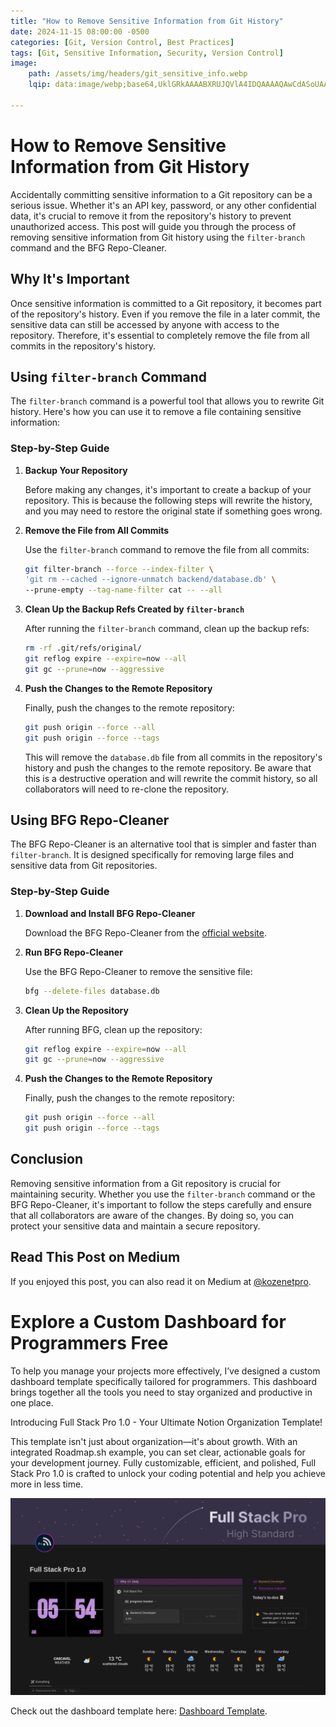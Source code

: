 ```yaml
---
title: "How to Remove Sensitive Information from Git History"
date: 2024-11-15 08:00:00 -0500
categories: [Git, Version Control, Best Practices]
tags: [Git, Sensitive Information, Security, Version Control]
image:
    path: /assets/img/headers/git_sensitive_info.webp
    lqip: data:image/webp;base64,UklGRkAAAABXRUJQVlA4IDQAAAAQAwCdASoUAAsAPzmGu1OvKSYisAgB4CcJYwAAW+ll18AA/rniDRhs9sq0/4Ip9WfHYHAA

---
```


# How to Remove Sensitive Information from Git History

Accidentally committing sensitive information to a Git repository can be a serious issue. Whether it's an API key, password, or any other confidential data, it's crucial to remove it from the repository's history to prevent unauthorized access. This post will guide you through the process of removing sensitive information from Git history using the `filter-branch` command and the BFG Repo-Cleaner.

## Why It's Important

Once sensitive information is committed to a Git repository, it becomes part of the repository's history. Even if you remove the file in a later commit, the sensitive data can still be accessed by anyone with access to the repository. Therefore, it's essential to completely remove the file from all commits in the repository's history.

## Using `filter-branch` Command

The `filter-branch` command is a powerful tool that allows you to rewrite Git history. Here's how you can use it to remove a file containing sensitive information:

### Step-by-Step Guide

1. **Backup Your Repository**

   Before making any changes, it's important to create a backup of your repository. This is because the following steps will rewrite the history, and you may need to restore the original state if something goes wrong.

2. **Remove the File from All Commits**

   Use the `filter-branch` command to remove the file from all commits:

   ```bash
   git filter-branch --force --index-filter \
   'git rm --cached --ignore-unmatch backend/database.db' \
   --prune-empty --tag-name-filter cat -- --all
   ```

3. **Clean Up the Backup Refs Created by `filter-branch`**

   After running the `filter-branch` command, clean up the backup refs:

   ```bash
   rm -rf .git/refs/original/
   git reflog expire --expire=now --all
   git gc --prune=now --aggressive
   ```

4. **Push the Changes to the Remote Repository**

   Finally, push the changes to the remote repository:

   ```bash
   git push origin --force --all
   git push origin --force --tags
   ```

   This will remove the `database.db` file from all commits in the repository's history and push the changes to the remote repository. Be aware that this is a destructive operation and will rewrite the commit history, so all collaborators will need to re-clone the repository.

## Using BFG Repo-Cleaner

The BFG Repo-Cleaner is an alternative tool that is simpler and faster than `filter-branch`. It is designed specifically for removing large files and sensitive data from Git repositories.

### Step-by-Step Guide

1. **Download and Install BFG Repo-Cleaner**

   Download the BFG Repo-Cleaner from the [official website](https://rtyley.github.io/bfg-repo-cleaner/).

2. **Run BFG Repo-Cleaner**

   Use the BFG Repo-Cleaner to remove the sensitive file:

   ```bash
   bfg --delete-files database.db
   ```

3. **Clean Up the Repository**

   After running BFG, clean up the repository:

   ```bash
   git reflog expire --expire=now --all
   git gc --prune=now --aggressive
   ```

4. **Push the Changes to the Remote Repository**

   Finally, push the changes to the remote repository:

   ```bash
   git push origin --force --all
   git push origin --force --tags
   ```

## Conclusion

Removing sensitive information from a Git repository is crucial for maintaining security. Whether you use the `filter-branch` command or the BFG Repo-Cleaner, it's important to follow the steps carefully and ensure that all collaborators are aware of the changes. By doing so, you can protect your sensitive data and maintain a secure repository.

## Read This Post on Medium

If you enjoyed this post, you can also read it on Medium at [@kozenetpro](https://medium.com/@kozenetpro).

# Explore a Custom Dashboard for Programmers Free
To help you manage your projects more effectively, I’ve designed a custom dashboard template specifically tailored for programmers. This dashboard brings together all the tools you need to stay organized and productive in one place.

Introducing Full Stack Pro 1.0 - Your Ultimate Notion Organization Template!

This template isn't just about organization—it's about growth. With an integrated Roadmap.sh example, you can set clear, actionable goals for your development journey. Fully customizable, efficient, and polished, Full Stack Pro 1.0 is crafted to unlock your coding potential and help you achieve more in less time.

![Dashboard Preview](/assets/img/dashboard-preview.webp)

Check out the dashboard template here: [Dashboard Template](https://www.kozenetpro.com/l/fullstack).